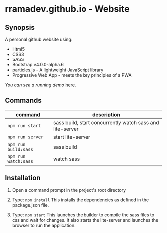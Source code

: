 # rramadev.github.io - Website

## Synopsis

A personal github website using:

- Html5 
- CSS3
- SASS
- Bootstrap v4.0.0-alpha.6
- particles.js - A lightweight JavaScript library
- Progressive Web App - meets the key principles of a PWA

*You can see a running demo* [here](https://rramadev.github.io).

## Commands

command | description
--- | ---
`npm run start`| sass build, start concurrently watch sass and lite-server
`npm run server`| start lite-server
`npm run build:sass`| sass build
`npm run watch:sass`| watch sass

## Installation

1) Open a command prompt in the project's root directory

2) Type: `npm install`
    This installs the dependencies as defined in the package.json file.

3) Type: `npm start`
    This launches the builder to compile the sass files to css and wait for changes.
    It also starts the lite-server and launches the browser to run the application.
